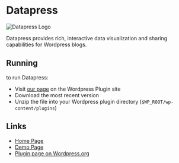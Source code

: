 Datapress
=========

![Datapress Logo](http://projects.csail.mit.edu/datapress/wp-content/datapress.png)

Datapress provides rich, interactive data visualization and sharing capabilities for Wordpress blogs.

Running
-------

to run Datapress:

   * Visit [our page](https://wordpress.org/extend/plugins/datapress/) on the Wordpress Plugin site
   * Download the most recent version
   * Unzip the file into your Wordpress plugin directory (`$WP_ROOT/wp-content/plugins`)

Links
-----

   * [Home Page](http://projects.csail.mit.edu/datapress)
   * [Demo Page](http://projects.csail.mit.edu/datapress/demo)
   * [Plugin page on Wordpress.org](https://wordpress.org/extend/plugins/datapress)

